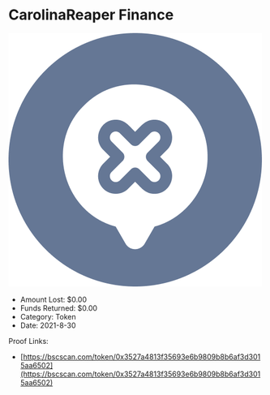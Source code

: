 # CarolinaReaper Finance
![CarolinaReaper Finance](/rektimages/CarolinaReaper-Finance.png)
- Amount Lost: $0.00
- Funds Returned: $0.00
- Category: Token
- Date: 2021-8-30



Proof Links:
- [https://bscscan.com/token/0x3527a4813f35693e6b9809b8b6af3d3015aa6502](https://bscscan.com/token/0x3527a4813f35693e6b9809b8b6af3d3015aa6502)


